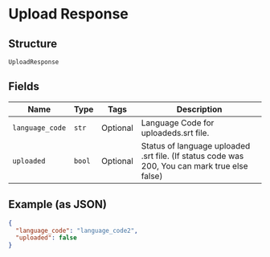 
# Upload Response

## Structure

`UploadResponse`

## Fields

| Name | Type | Tags | Description |
|  --- | --- | --- | --- |
| `language_code` | `str` | Optional | Language Code for uploadeds.srt file. |
| `uploaded` | `bool` | Optional | Status of language uploaded .srt file. (If status code was 200, You can mark true else false) |

## Example (as JSON)

```json
{
  "language_code": "language_code2",
  "uploaded": false
}
```

